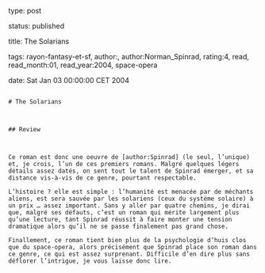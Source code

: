 type: post
status: published
title: The Solarians
tags:  rayon-fantasy-et-sf, author:, author:Norman_Spinrad, rating:4, read, read_month:01, read_year:2004, space-opera
date: Sat Jan 03 00:00:00 CET 2004
~~~~~~
# The Solarians

## Review

Ce roman est donc une oeuvre de [author:Spinrad] (le seul, l’unique) et, je crois, l’un de ces premiers romans. Malgré quelques légers détails assez datés, on sent tout le talent de Spinrad émerger, et sa distance vis-à-vis de ce genre, pourtant respectable.   
L’histoire ? elle est simple : l’humanité est menacée par de méchants aliens, est sera sauvée par les solariens (ceux du système solaire) à un prix … assez important. Sans y aller par quatre chemins, je dirai que, malgré ses défauts, c’est un roman qui mérite largement plus qu’une lecture, tant Spinrad réussit à faire monter une tension dramatique alors qu’il ne se passe finalement pas grand chose.   
Finallement, ce roman tient bien plus de la psychologie d’huis clos que du space-opera, alors précisément que Spinrad place son roman dans ce genre, ce qui est assez surprenant. Difficile d’en dire plus sans déflorer l’intrigue, je vous laisse donc lire.